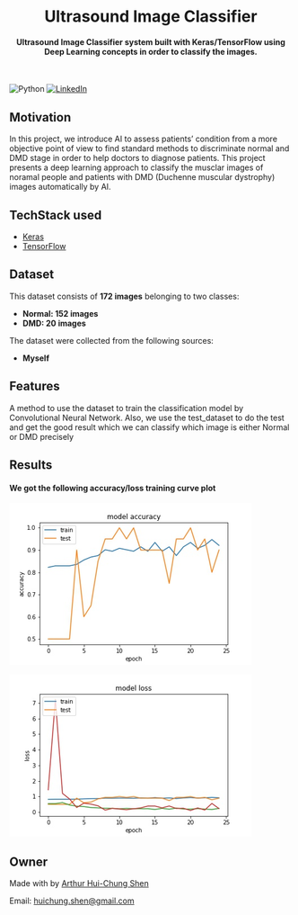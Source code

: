 
<h1 align="center">Ultrasound Image Classifier</h1>


<div align= "center">
  <h4>Ultrasound Image Classifier system built with  Keras/TensorFlow using Deep Learning concepts in order to classify the images.</h4>
  
</div>
&nbsp;&nbsp;&nbsp;&nbsp;&nbsp;&nbsp;&nbsp;&nbsp;&nbsp;&nbsp;&nbsp;&nbsp;&nbsp;&nbsp;&nbsp;&nbsp;&nbsp;&nbsp;&nbsp;&nbsp;&nbsp;&nbsp;&nbsp;&nbsp;&nbsp;&nbsp;&nbsp;&nbsp;&nbsp;&nbsp;

![Python](https://img.shields.io/badge/python-v3.6+-blue.svg)
[![LinkedIn](https://img.shields.io/badge/-LinkedIn-black.svg?style=flat-square&logo=linkedin&colorB=555)](https://www.linkedin.com/in/arthur-hui-chung-shen-b58961170)



</div>

## Motivation
In this project, we introduce AI to assess patients’ condition from a more objective point of view to find standard methods to discriminate normal and DMD stage in order to help doctors to diagnose patients. This project presents a deep learning approach to classify the musclar images of noramal people and patients with DMD (Duchenne muscular dystrophy) images automatically by AI. 

 



## TechStack used


- [Keras](https://keras.io/)
- [TensorFlow](https://www.tensorflow.org/)


##  Dataset


This dataset consists of __172 images__ belonging to two classes:
*	__Normal: 152 images__
*	__DMD: 20 images__

The dataset were collected from the following sources:

* __Myself__ 




## Features
A method to use the dataset to train the classification model by Convolutional Neural Network. Also, we use the test_dataset to do the test and get the good result which we can classify which image is either Normal or DMD precisely

## Results

#### We got the following accuracy/loss training curve plot
![](https://github.com/ArthurShen8118/Ultrasound_Image_Classify/blob/main/Readme_images/1%20(1).jpg)

![](https://github.com/ArthurShen8118/Ultrasound_Image_Classify/blob/main/Readme_images/2.jpg)
## Owner
Made with by [Arthur Hui-Chung Shen](https://github.com/ArthurShen8118)

Email: huichung.shen@gmail.com

